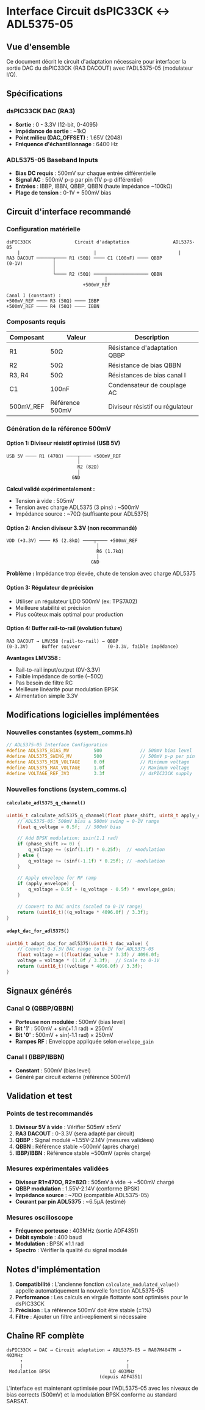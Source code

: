 # Interface Circuit dsPIC33CK ↔ ADL5375-05

## Vue d'ensemble

Ce document décrit le circuit d'adaptation nécessaire pour interfacer la sortie DAC du dsPIC33CK (RA3 DACOUT) avec l'ADL5375-05 (modulateur I/Q).

## Spécifications

### dsPIC33CK DAC (RA3)
- **Sortie** : 0 - 3.3V (12-bit, 0-4095)
- **Impédance de sortie** : ~1kΩ
- **Point milieu (DAC_OFFSET)** : 1.65V (2048)
- **Fréquence d'échantillonnage** : 6400 Hz

### ADL5375-05 Baseband Inputs
- **Bias DC requis** : 500mV sur chaque entrée différentielle
- **Signal AC** : 500mV p-p par pin (1V p-p différentiel)
- **Entrées** : IBBP, IBBN, QBBP, QBBN (haute impédance ~100kΩ)
- **Plage de tension** : 0-1V + 500mV bias

## Circuit d'interface recommandé

### Configuration matérielle

```
dsPIC33CK                Circuit d'adaptation                ADL5375-05
    |                           |                              |
RA3 DACOUT ──────┬──── R1 (50Ω) ──── C1 (100nF) ──── QBBP
(0-1V)           │                                    
                 │                                    
                 └──── R2 (50Ω) ──────────────────── QBBN
                                    │
                            +500mV_REF

Canal I (constant) :
+500mV_REF ──── R3 (50Ω) ──── IBBP
+500mV_REF ──── R4 (50Ω) ──── IBBN
```

### Composants requis

| Composant | Valeur | Description |
|-----------|--------|-------------|
| R1 | 50Ω | Résistance d'adaptation QBBP |
| R2 | 50Ω | Résistance de bias QBBN |
| R3, R4 | 50Ω | Résistances de bias canal I |
| C1 | 100nF | Condensateur de couplage AC |
| 500mV_REF | Référence 500mV | Diviseur résistif ou régulateur |

### Génération de la référence 500mV

#### Option 1: Diviseur résistif optimisé (USB 5V)
```
USB 5V ──── R1 (470Ω) ────┬──── +500mV_REF
                          │
                          R2 (82Ω)
                          │
                        GND
```

**Calcul validé expérimentalement :**
- Tension à vide : 505mV
- Tension avec charge ADL5375 (3 pins) : ~500mV
- Impédance source : ~70Ω (suffisante pour ADL5375)

#### Option 2: Ancien diviseur 3.3V (non recommandé)
```
VDD (+3.3V) ──── R5 (2.8kΩ) ────┬──── +500mV_REF
                                 │
                                 R6 (1.7kΩ)
                                 │
                               GND
```
**Problème :** Impédance trop élevée, chute de tension avec charge ADL5375

#### Option 3: Régulateur de précision
- Utiliser un régulateur LDO 500mV (ex: TPS7A02)
- Meilleure stabilité et précision
- Plus coûteux mais optimal pour production

#### Option 4: Buffer rail-to-rail (évolution future)
```
RA3 DACOUT → LMV358 (rail-to-rail) → QBBP
(0-3.3V)     Buffer suiveur          (0-3.3V, faible impédance)
```
**Avantages LMV358 :**
- Rail-to-rail input/output (0V-3.3V)
- Faible impédance de sortie (~50Ω)
- Pas besoin de filtre RC
- Meilleure linéarité pour modulation BPSK
- Alimentation simple 3.3V

## Modifications logicielles implémentées

### Nouvelles constantes (system_comms.h)

```c
// ADL5375-05 Interface Configuration
#define ADL5375_BIAS_MV         500              // 500mV bias level
#define ADL5375_SWING_MV        500              // 500mV p-p per pin
#define ADL5375_MIN_VOLTAGE     0.0f             // Minimum voltage
#define ADL5375_MAX_VOLTAGE     1.0f             // Maximum voltage
#define VOLTAGE_REF_3V3         3.3f             // dsPIC33CK supply
```

### Nouvelles fonctions (system_comms.c)

#### `calculate_adl5375_q_channel()`
```c
uint16_t calculate_adl5375_q_channel(float phase_shift, uint8_t apply_envelope) {
    // ADL5375-05: 500mV bias ± 500mV swing = 0-1V range
    float q_voltage = 0.5f;  // 500mV bias
    
    // Add BPSK modulation: ±sin(1.1 rad)
    if (phase_shift >= 0) {
        q_voltage += (sinf(1.1f) * 0.25f);  // +modulation
    } else {
        q_voltage += (sinf(-1.1f) * 0.25f); // -modulation  
    }
    
    // Apply envelope for RF ramp
    if (apply_envelope) {
        q_voltage = 0.5f + (q_voltage - 0.5f) * envelope_gain;
    }
    
    // Convert to DAC units (scaled to 0-1V range)
    return (uint16_t)((q_voltage * 4096.0f) / 3.3f);
}
```

#### `adapt_dac_for_adl5375()`
```c
uint16_t adapt_dac_for_adl5375(uint16_t dac_value) {
    // Convert 0-3.3V DAC range to 0-1V for ADL5375-05
    float voltage = ((float)dac_value * 3.3f) / 4096.0f;
    voltage = voltage * (1.0f / 3.3f);  // Scale to 0-1V
    return (uint16_t)((voltage * 4096.0f) / 3.3f);
}
```

## Signaux générés

### Canal Q (QBBP/QBBN)
- **Porteuse non modulée** : 500mV (bias level)
- **Bit '1'** : 500mV + sin(+1.1 rad) × 250mV
- **Bit '0'** : 500mV + sin(-1.1 rad) × 250mV
- **Rampes RF** : Enveloppe appliquée selon `envelope_gain`

### Canal I (IBBP/IBBN) 
- **Constant** : 500mV (bias level)
- Généré par circuit externe (référence 500mV)

## Validation et test

### Points de test recommandés
1. **Diviseur 5V à vide** : Vérifier 505mV ±5mV
2. **RA3 DACOUT** : 0-3.3V (sera adapté par circuit)
3. **QBBP** : Signal modulé ~1.55V-2.14V (mesures validées)
4. **QBBN** : Référence stable ~500mV (après charge)
5. **IBBP/IBBN** : Référence stable ~500mV (après charge)

### Mesures expérimentales validées
- **Diviseur R1=470Ω, R2=82Ω** : 505mV à vide → ~500mV chargé
- **QBBP modulation** : 1.55V-2.14V (conforme BPSK)  
- **Impédance source** : ~70Ω (compatible ADL5375-05)
- **Courant par pin ADL5375** : ~6.5µA (estimé)

### Mesures oscilloscope
- **Fréquence porteuse** : 403MHz (sortie ADF4351)
- **Débit symbole** : 400 baud
- **Modulation** : BPSK ±1.1 rad
- **Spectro** : Vérifier la qualité du signal modulé

## Notes d'implémentation

1. **Compatibilité** : L'ancienne fonction `calculate_modulated_value()` appelle automatiquement la nouvelle fonction ADL5375-05
2. **Performance** : Les calculs en virgule flottante sont optimisés pour le dsPIC33CK
3. **Précision** : La référence 500mV doit être stable (±1%)
4. **Filtre** : Ajouter un filtre anti-repliement si nécessaire

## Chaîne RF complète

```
dsPIC33CK → DAC → Circuit adaptation → ADL5375-05 → RA07M4047M → 403MHz
     ↑                                      ↑
     |                                      |
 Modulation BPSK                      LO 403MHz
                                  (depuis ADF4351)
```

L'interface est maintenant optimisée pour l'ADL5375-05 avec les niveaux de bias corrects (500mV) et la modulation BPSK conforme au standard SARSAT.
